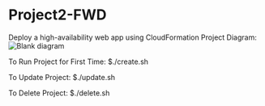 # Project2-FWD
Deploy a high-availability web app using CloudFormation
Project Diagram:![Blank diagram](https://user-images.githubusercontent.com/103249455/183248294-d2397a3d-67de-4f91-8b4d-5f79acca3d57.jpeg)

To Run Project for First Time:
$./create.sh


To Update Project:
$./update.sh


To Delete Project:
$./delete.sh
